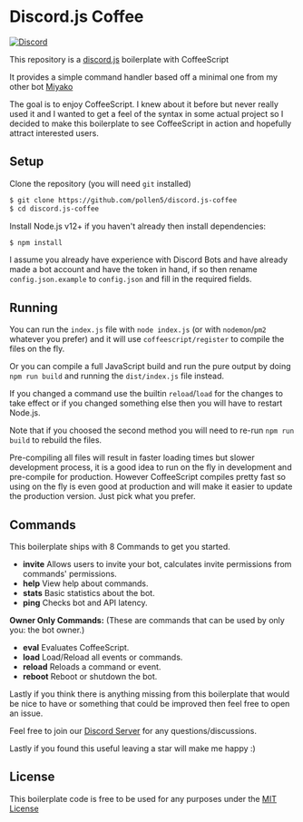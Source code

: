 # Discord.js Coffee

[![Discord](https://discordapp.com/api/guilds/397479560876261377/embed.png)](https://discord.gg/mDkMbEh)

This repository is a [discord.js](https://discord.js.org) boilerplate with CoffeeScript

It provides a simple command handler based off a minimal one from my other bot [Miyako](https://github.com/pollen5/miyako)

The goal is to enjoy CoffeeScript. I knew about it before but never really used it and I wanted to get a feel of the syntax in some actual project so I decided to make this boilerplate to see CoffeeScript in action and hopefully attract interested users.

## Setup
Clone the repository (you will need `git` installed)
```sh
$ git clone https://github.com/pollen5/discord.js-coffee
$ cd discord.js-coffee
```
Install Node.js v12+ if you haven't already then install dependencies:
```sh
$ npm install
```
I assume you already have experience with Discord Bots and have already made a bot account and have the token in hand, if so then rename `config.json.example` to `config.json` and fill in the required fields.

## Running
You can run the `index.js` file with `node index.js` (or with `nodemon`/`pm2` whatever you prefer) and it will use `coffeescript/register` to compile the files on the fly.

Or you can compile a full JavaScript build and run the pure output by doing `npm run build` and running the `dist/index.js` file instead.

If you changed a command use the builtin `reload`/`load` for the changes to take effect or if you changed something else then you will have to restart Node.js.

Note that if you choosed the second method you will need to re-run `npm run build` to rebuild the files.

Pre-compiling all files will result in faster loading times but slower development process, it is a good idea to run on the fly in development and pre-compile for production. However CoffeeScript compiles pretty fast so using on the fly is even good at production and will make it easier to update the production version. Just pick what you prefer.

## Commands
This boilerplate ships with 8 Commands to get you started.

- **invite** Allows users to invite your bot, calculates invite permissions from commands' permissions.
- **help** View help about commands.
- **stats** Basic statistics about the bot.
- **ping** Checks bot and API latency.

**Owner Only Commands:** (These are commands that can be used by only you: the bot owner.)
- **eval** Evaluates CoffeeScript.
- **load** Load/Reload all events or commands.
- **reload** Reloads a command or event.
- **reboot** Reboot or shutdown the bot.

Lastly if you think there is anything missing from this boilerplate that would be nice to have or something that could be improved then feel free to open an issue.

Feel free to join our [Discord Server](https://discord.gg/mDkMbEh) for any questions/discussions.

Lastly if you found this useful leaving a star will make me happy :)

## License
This boilerplate code is free to be used for any purposes under the [MIT License](LICENSE)
